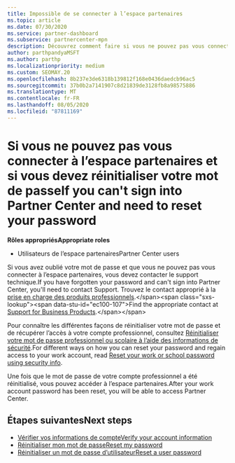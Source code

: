 ```yaml
---
title: Impossible de se connecter à l’espace partenaires
ms.topic: article
ms.date: 07/30/2020
ms.service: partner-dashboard
ms.subservice: partnercenter-mpn
description: Découvrez comment faire si vous ne pouvez pas vous connecter à l’espace partenaires-contient des informations sur la réinitialisation du mot de passe du compte professionnel ou du mot de passe du compte scolaire si vous l’avez oublié.
author: parthpandyaMSFT
ms.author: parthp
ms.localizationpriority: medium
ms.custom: SEOMAY.20
ms.openlocfilehash: 8b237e3de6318b139812f168e0436daedcb96ac5
ms.sourcegitcommit: 37b0b2a7141907c8d21839de3128fb8a98575886
ms.translationtype: MT
ms.contentlocale: fr-FR
ms.lasthandoff: 08/05/2020
ms.locfileid: "87811169"
---
```

# <a name="if-you-cant-sign-into-partner-center-and-need-to-reset-your-password"></a><span data-ttu-id="ec100-103">Si vous ne pouvez pas vous connecter à l’espace partenaires et si vous devez réinitialiser votre mot de passe</span><span class="sxs-lookup"><span data-stu-id="ec100-103">If you can't sign into Partner Center and need to reset your password</span></span>

<span data-ttu-id="ec100-104">**Rôles appropriés**</span><span class="sxs-lookup"><span data-stu-id="ec100-104">**Appropriate roles**</span></span>

- <span data-ttu-id="ec100-105">Utilisateurs de l’espace partenaires</span><span class="sxs-lookup"><span data-stu-id="ec100-105">Partner Center users</span></span>

<span data-ttu-id="ec100-106">Si vous avez oublié votre mot de passe et que vous ne pouvez pas vous connecter à l’espace partenaires, vous devez contacter le support technique.</span><span class="sxs-lookup"><span data-stu-id="ec100-106">If you have forgotten your password and can't sign into Partner Center, you'll need to contact Support.</span></span> <span data-ttu-id="ec100-107">Trouvez le contact approprié à la [prise en charge des produits professionnels](https://docs.microsoft.com/microsoft-365/admin/contact-support-for-business-products?view=o365-worldwide&tabs=phone#ID0EAADAAA=Phone_support_).</span><span class="sxs-lookup"><span data-stu-id="ec100-107">Find the appropriate contact at [Support for Business Products](https://docs.microsoft.com/microsoft-365/admin/contact-support-for-business-products?view=o365-worldwide&tabs=phone#ID0EAADAAA=Phone_support_).</span></span> 

<span data-ttu-id="ec100-108">Pour connaître les différentes façons de réinitialiser votre mot de passe et de récupérer l’accès à votre compte professionnel, consultez [Réinitialiser votre mot de passe professionnel ou scolaire à l’aide des informations de sécurité](https://docs.microsoft.com/azure/active-directory/user-help/active-directory-passwords-update-your-own-password#how-to-change-your-password).</span><span class="sxs-lookup"><span data-stu-id="ec100-108">For different ways on how you can reset your password and regain access to your work account, read [Reset your work or school password using security info](https://docs.microsoft.com/azure/active-directory/user-help/active-directory-passwords-update-your-own-password#how-to-change-your-password).</span></span>

<span data-ttu-id="ec100-109">Une fois que le mot de passe de votre compte professionnel a été réinitialisé, vous pouvez accéder à l’espace partenaires.</span><span class="sxs-lookup"><span data-stu-id="ec100-109">After your work account password has been reset, you will be able to access Partner Center.</span></span> 

## <a name="next-steps"></a><span data-ttu-id="ec100-110">Étapes suivantes</span><span class="sxs-lookup"><span data-stu-id="ec100-110">Next steps</span></span>

- [<span data-ttu-id="ec100-111">Vérifier vos informations de compte</span><span class="sxs-lookup"><span data-stu-id="ec100-111">Verify your account information</span></span>](verification-responses.md)
- [<span data-ttu-id="ec100-112">Réinitialiser mon mot de passe</span><span class="sxs-lookup"><span data-stu-id="ec100-112">Reset my password</span></span>](reset-my-pasword.md)
- [<span data-ttu-id="ec100-113">Réinitialiser un mot de passe d’utilisateur</span><span class="sxs-lookup"><span data-stu-id="ec100-113">Reset a user password</span></span>](reset-a-user-password.md)

